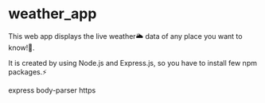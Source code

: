 # weather_app

This web app displays the live weather🌥 data of any place you want to know!🤩.

It is created by using Node.js and Express.js, so you have to install few npm packages.⚡

express
body-parser
https
